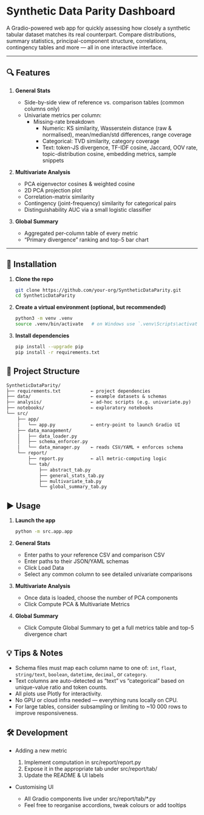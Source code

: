 # Synthetic Data Parity Dashboard

A Gradio-powered web app for quickly assessing how closely a synthetic tabular dataset matches its real counterpart. Compare distributions, summary statistics, principal-component structure, correlations, contingency tables and more — all in one interactive interface.

---

## 🔍 Features

1. **General Stats**  
    - Side-by-side view of reference vs. comparison tables (common columns only)  
    - Univariate metrics per column:  
        - Missing-rate breakdown  
            - Numeric: KS similarity, Wasserstein distance (raw & normalised), mean/median/std differences, range coverage  
            - Categorical: TVD similarity, category coverage  
            - Text: token-JS divergence, TF-IDF cosine, Jaccard, OOV rate, topic-distribution cosine, embedding metrics, sample snippets  

2. **Multivariate Analysis**  
    - PCA eigenvector cosines & weighted cosine  
    - 2D PCA projection plot  
    - Correlation-matrix similarity  
    - Contingency (joint-frequency) similarity for categorical pairs  
    - Distinguishability AUC via a small logistic classifier  

3. **Global Summary**  
    - Aggregated per-column table of every metric  
    - “Primary divergence” ranking and top-5 bar chart  

---

## 🚀 Installation

1. **Clone the repo**  
    ```bash
    git clone https://github.com/your-org/SyntheticDataParity.git
    cd SyntheticDataParity
    ```

2. **Create a virtual environment (optional, but recommended)**

    ```bash
    python3 -m venv .venv
    source .venv/bin/activate   # on Windows use `.venv\Scripts\activate`
    ```

3. **Install dependencies**

    ```bash
    pip install --upgrade pip
    pip install -r requirements.txt
    ```

## 📁 Project Structure

```markdown
SyntheticDataParity/
├── requirements.txt           ← project dependencies
├── data/                      ← example datasets & schemas
├── analysis/                  ← ad-hoc scripts (e.g. univariate.py)
├── notebooks/                 ← exploratory notebooks
└── src/
    ├── app/
    │   └── app.py             ← entry-point to launch Gradio UI
    ├── data_management/
    │   ├── data_loader.py
    │   ├── schema_enforcer.py
    │   └── data_manager.py    ← reads CSV/YAML + enforces schema
    └── report/
        ├── report.py          ← all metric-computing logic
        └── tab/
            ├── abstract_tab.py
            ├── general_stats_tab.py
            ├── multivariate_tab.py
            └── global_summary_tab.py
```

## ▶️ Usage

1. **Launch the app**

    ```bash
    python -m src.app.app
    ```

2. **General Stats**
    - Enter paths to your reference CSV and comparison CSV
    - Enter paths to their JSON/YAML schemas
    - Click Load Data
    - Select any common column to see detailed univariate comparisons

3. **Multivariate Analysis**
    - Once data is loaded, choose the number of PCA components
    - Click Compute PCA & Multivariate Metrics

4. **Global Summary**
    - Click Compute Global Summary to get a full metrics table and top-5 divergence chart

## 💡 Tips & Notes
- Schema files must map each column name to one of: `int`, `float`, `string/text`, `boolean`, `datetime`, `decimal`, or `category`.
- Text columns are auto-detected as “text” vs “categorical” based on unique-value ratio and token counts.
- All plots use Plotly for interactivity.
- No GPU or cloud infra needed — everything runs locally on CPU.
- For large tables, consider subsampling or limiting to ~10 000 rows to improve responsiveness.

## 🛠 Development

- Adding a new metric
    1. Implement computation in src/report/report.py
    2. Expose it in the appropriate tab under src/report/tab/
    3. Update the README & UI labels

- Customising UI
    - All Gradio components live under src/report/tab/*.py
    - Feel free to reorganise accordions, tweak colours or add tooltips